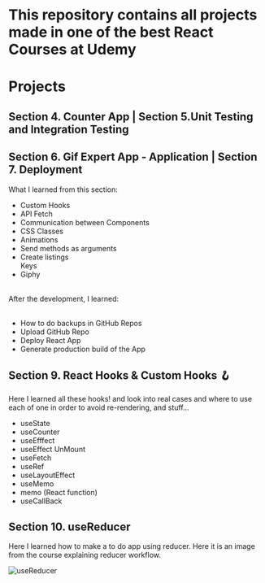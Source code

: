 # This repository contains all projects made in one of the best React Courses at Udemy

# Projects

## Section 4. Counter App | Section 5.Unit Testing and Integration Testing

## Section 6. Gif Expert App - Application | Section 7. Deployment
What I learned from this section:
<ul>
  <li>Custom Hooks</li>
  <li>API Fetch</li>
  <li>Communication between Components</li>
  <li>CSS Classes</li>
  <li>Animations</li>
  <li>Send methods as arguments</li>
  <li>Create listings</li
  <li>Keys</li>
  <li>Giphy</li>
</ul>
<br>
After the development, I learned:
<br><br>
<ul>
  <li>How to do backups in GitHub Repos</li>
  <li>Upload GitHub Repo</li>
  <li>Deploy React App</li>
  <li>Generate production build of the App</li>
</ul>

## Section 9. React Hooks & Custom Hooks 🪝

Here I learned all these hooks! and look into real cases and where to use each of one in order to avoid re-rendering, and stuff...
<ul>
  <li>useState</li>
  <li>useCounter</li>
  <li>useEfffect</li>
  <li>useEffect UnMount</li>
  <li>useFetch</li>
  <li>useRef</li>
  <li>useLayoutEffect</li>
  <li>useMemo</li>
  <li>memo (React function)</li>
  <li>useCallBack</li>
</ul>

## Section 10. useReducer

Here I learned how to make a to do app using reducer. Here it is an image from the course explaining reducer workflow.
<p class="text-center">
  <img src="https://res.cloudinary.com/aldonavarrete/image/upload/v1642112348/Screen_Shot_2022-01-13_at_16.18.47_ffqopg.png" alt="useReducer"/>
</p


